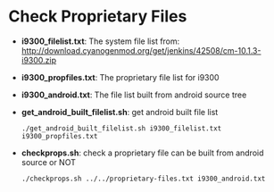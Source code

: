 Check Proprietary Files
========

*   **i9300_filelist.txt**:
    The system file list from: http://download.cyanogenmod.org/get/jenkins/42508/cm-10.1.3-i9300.zip

*   **i9300_propfiles.txt**:
    The proprietary file list for i9300

*   **i9300_android.txt**:
    The file list built from android source tree

*   **get_android_built_filelist.sh**:
    get android built file list

        ./get_android_built_filelist.sh i9300_filelist.txt i9300_propfiles.txt

*   **checkprops.sh**:
    check a proprietary file can be built from android source or NOT
        
        ./checkprops.sh ../../proprietary-files.txt i9300_android.txt
